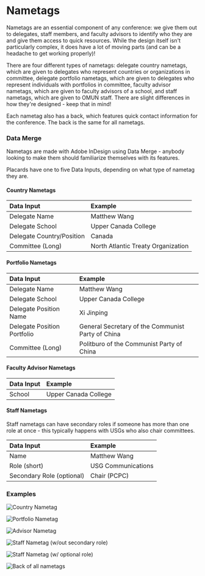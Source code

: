 # Nametags

Nametags are an essential component of any conference: we give them out to delegates, staff members, and faculty advisors to identify who they are and give them access to quick resources. While the design itself isn't particularly complex, it does have a lot of moving parts \(and can be a headache to get working properly\)! 

There are four different types of nametags: delegate country nametags, which are given to delegates who represent countries or organizations in committee, delegate portfolio nametags, which are given to delegates who represent individuals with portfolios in committee, faculty advisor nametags, which are given to faculty advisors of a school, and staff nametags, which are given to OMUN staff. There are slight differences in how they're designed - keep that in mind!

Each nametag also has a back, which features quick contact information for the conference. The back is the same for all nametags.

### Data Merge

Nametags are made with Adobe InDesign using Data Merge - anybody looking to make them should familiarize themselves with its features. 

Placards have one to five Data Inputs, depending on what type of nametag they are.

#### Country Nametags

| Data Input | Example |
| :--- | :--- |
| Delegate Name | Matthew Wang |
| Delegate School | Upper Canada College |
| Delegate Country/Position | Canada |
| Committee \(Long\) | North Atlantic Treaty Organization |

#### Portfolio Nametags

| Data Input | Example |
| :--- | :--- |
| Delegate Name | Matthew Wang |
| Delegate School | Upper Canada College |
| Delegate Position Name | Xi Jinping |
| Delegate Position Portfolio | General Secretary of the Communist Party of China |
| Committee \(Long\) | Politburo of the Communist Party of China |

#### Faculty Advisor Nametags

| Data Input | Example |
| :--- | :--- |
| School | Upper Canada College |

#### Staff Nametags

Staff nametags can have secondary roles if someone has more than one role at once - this typically happens with USGs who also chair committees.

| Data Input | Example |
| :--- | :--- |
| Name | Matthew Wang |
| Role \(short\) | USG Communications |
| Secondary Role \(optional\) | Chair \(PCPC\) |

### Examples



![Country Nametag](../.gitbook/assets/screen-shot-2018-09-21-at-3.25.11-pm.png)

![Portfolio Nametag](../.gitbook/assets/screen-shot-2018-09-21-at-3.26.07-pm.png)

![Advisor Nametag](../.gitbook/assets/screen-shot-2018-09-21-at-3.27.13-pm.png)

![Staff Nametag \(w/out secondary role\)](../.gitbook/assets/screen-shot-2018-09-21-at-3.26.53-pm.png)

![Staff Nametag \(w/ optional role\)](../.gitbook/assets/screen-shot-2018-09-21-at-3.26.42-pm.png)

![Back of all nametags](../.gitbook/assets/back.png)

